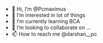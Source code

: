 - 👋 Hi, I’m @Pcmaximus
- 👀 I’m interested in lot of things
- 🌱 I’m currently learning BCA
- 💞️ I’m looking to collaborate on ...
- 📫 How to reach me @darshan__pc

<!---
Pcmaximus/Pcmaximus is a ✨ special ✨ repository because its `README.md` (this file) appears on your GitHub profile.
You can click the Preview link to take a look at your changes.
--->
